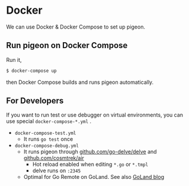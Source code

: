 # Docker

We can use Docker & Docker Compose to set up pigeon.


## Run pigeon on Docker Compose

Run it,

```sh
$ docker-compose up
```

then Docker Compose builds and runs pigeon automatically.


## For Developers

If you want to run test or use debugger on virtual environments, you can use special `docker-compose-*.yml` .

- `docker-compose-test.yml`
    - It runs `go test` once
- `docker-compose-debug.yml`
    - It runs pigeon through [github.com/go-delve/delve](https://github.com/go-delve/delve/) and [github.com/cosmtrek/air](https://github.com/cosmtrek/air/)
        - Hot reload enabled when editing `*.go` or `*.tmpl`
        - delve runs on `:2345`
    - Optimal for Go Remote on GoLand. See also [GoLand blog](https://blog.jetbrains.com/go/2019/02/06/debugging-with-goland-getting-started/#debugging-a-running-application-on-a-remote-machine)
